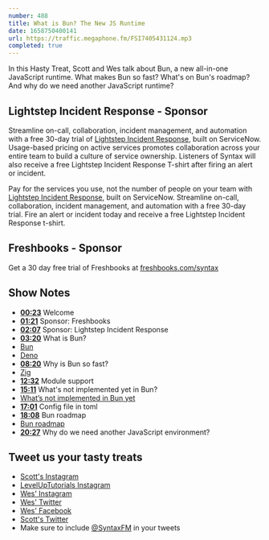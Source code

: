 ```yaml
---
number: 488
title: What is Bun? The New JS Runtime
date: 1658750400141
url: https://traffic.megaphone.fm/FSI7405431124.mp3
completed: true
---
```


In this Hasty Treat, Scott and Wes talk about Bun, a new all-in-one JavaScript runtime. What makes Bun so fast? What's on Bun's roadmap? And why do we need another JavaScript runtime?

## Lightstep Incident Response - Sponsor

Streamline on-call, collaboration, incident management, and automation with a free 30-day trial of [Lightstep Incident Response](https://lightstep.com/syntax), built on ServiceNow. Usage-based pricing on active services promotes collaboration across your entire team to build a culture of service ownership. Listeners of Syntax will also receive a free Lightstep Incident Response T-shirt after firing an alert or incident.

Pay for the services you use, not the number of people on your team with [Lightstep Incident Response](http://lightstep.com/syntax), built on ServiceNow. Streamline on-call, collaboration, incident management, and automation with a free 30-day trial. Fire an alert or incident today and receive a free Lightstep Incident Response t-shirt.

## Freshbooks - Sponsor

Get a 30 day free trial of Freshbooks at [freshbooks.com/syntax](https://freshbooks.com/syntax)

## Show Notes

* **[00:23](#t=00:23)** Welcome
* **[01:21](#t=01:21)** Sponsor: Freshbooks
* **[02:07](#t=02:07)** Sponsor: Lightstep Incident Response
* **[03:20](#t=03:20)** What is Bun?
* [Bun](https://Bun.sh)
* [Deno](https://deno.land)
* **[08:20](#t=08:20)** Why is Bun so fast?
* [Zig](https://ziglang.org)
* **[12:32](#t=12:32)** Module support
* **[15:11](#t=15:11)** What's not implemented yet in Bun?
* [What’s not implemented in Bun yet](https://github.com/oven-sh/Bun#not-implemented-yet)
* **[17:01](#t=17:01)** Config file in toml
* **[18:08](#t=18:08)** Bun roadmap
* [Bun roadmap](https://github.com/oven-sh/Bun/issues/159)
* **[20:27](#t=20:27)** Why do we need another JavaScript environment?

## Tweet us your tasty treats

* [Scott's Instagram](https://www.instagram.com/stolinski/)
* [LevelUpTutorials Instagram](https://www.instagram.com/LevelUpTutorials/)
* [Wes' Instagram](https://www.instagram.com/wesbos/)
* [Wes' Twitter](https://twitter.com/wesbos)
* [Wes' Facebook](https://www.facebook.com/wesbos.developer)
* [Scott's Twitter](https://twitter.com/stolinski)
* Make sure to include [@SyntaxFM](https://twitter.com/SyntaxFM) in your tweets
